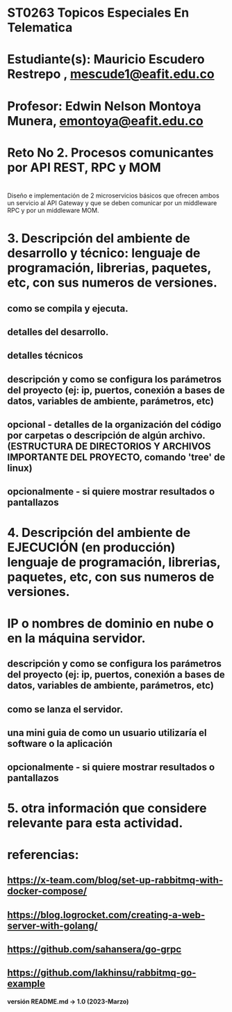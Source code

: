 # ST0263 Topicos Especiales En Telematica
#
# Estudiante(s): Mauricio Escudero Restrepo , mescude1@eafit.edu.co
#
# Profesor: Edwin Nelson Montoya Munera, emontoya@eafit.edu.co
#
# Reto No 2. Procesos comunicantes por API REST, RPC y MOM
#
 Diseño e implementación de 2 microservicios básicos que ofrecen ambos un servicio al API Gateway y que se deben 
 comunicar por un middleware RPC y por un middleware MOM.
#


# 3. Descripción del ambiente de desarrollo y técnico: lenguaje de programación, librerias, paquetes, etc, con sus numeros de versiones.

## como se compila y ejecuta.
## detalles del desarrollo.
## detalles técnicos
## descripción y como se configura los parámetros del proyecto (ej: ip, puertos, conexión a bases de datos, variables de ambiente, parámetros, etc)
## opcional - detalles de la organización del código por carpetas o descripción de algún archivo. (ESTRUCTURA DE DIRECTORIOS Y ARCHIVOS IMPORTANTE DEL PROYECTO, comando 'tree' de linux)
## 
## opcionalmente - si quiere mostrar resultados o pantallazos 

# 4. Descripción del ambiente de EJECUCIÓN (en producción) lenguaje de programación, librerias, paquetes, etc, con sus numeros de versiones.

# IP o nombres de dominio en nube o en la máquina servidor.

## descripción y como se configura los parámetros del proyecto (ej: ip, puertos, conexión a bases de datos, variables de ambiente, parámetros, etc)

## como se lanza el servidor.

## una mini guia de como un usuario utilizaría el software o la aplicación

## opcionalmente - si quiere mostrar resultados o pantallazos 

# 5. otra información que considere relevante para esta actividad.

# referencias:
## https://x-team.com/blog/set-up-rabbitmq-with-docker-compose/
## https://blog.logrocket.com/creating-a-web-server-with-golang/
## https://github.com/sahansera/go-grpc
## https://github.com/lakhinsu/rabbitmq-go-example

#### versión README.md -> 1.0 (2023-Marzo)
